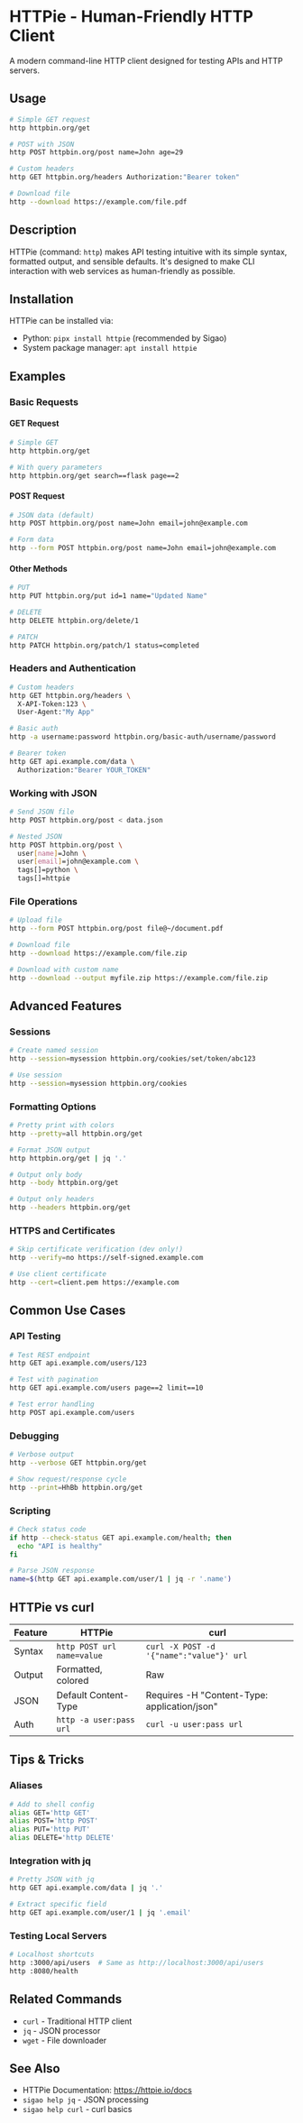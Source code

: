 # HTTPie - Human-Friendly HTTP Client

A modern command-line HTTP client designed for testing APIs and HTTP servers.

## Usage

```bash
# Simple GET request
http httpbin.org/get

# POST with JSON
http POST httpbin.org/post name=John age=29

# Custom headers
http GET httpbin.org/headers Authorization:"Bearer token"

# Download file
http --download https://example.com/file.pdf
```

## Description

HTTPie (command: `http`) makes API testing intuitive with its simple syntax, formatted output, and sensible defaults. It's designed to make CLI interaction with web services as human-friendly as possible.

## Installation

HTTPie can be installed via:
- Python: `pipx install httpie` (recommended by Sigao)
- System package manager: `apt install httpie`

## Examples

### Basic Requests

#### GET Request
```bash
# Simple GET
http httpbin.org/get

# With query parameters
http httpbin.org/get search==flask page==2
```

#### POST Request
```bash
# JSON data (default)
http POST httpbin.org/post name=John email=john@example.com

# Form data
http --form POST httpbin.org/post name=John email=john@example.com
```

#### Other Methods
```bash
# PUT
http PUT httpbin.org/put id=1 name="Updated Name"

# DELETE
http DELETE httpbin.org/delete/1

# PATCH
http PATCH httpbin.org/patch/1 status=completed
```

### Headers and Authentication

```bash
# Custom headers
http GET httpbin.org/headers \
  X-API-Token:123 \
  User-Agent:"My App"

# Basic auth
http -a username:password httpbin.org/basic-auth/username/password

# Bearer token
http GET api.example.com/data \
  Authorization:"Bearer YOUR_TOKEN"
```

### Working with JSON

```bash
# Send JSON file
http POST httpbin.org/post < data.json

# Nested JSON
http POST httpbin.org/post \
  user[name]=John \
  user[email]=john@example.com \
  tags[]=python \
  tags[]=httpie
```

### File Operations

```bash
# Upload file
http --form POST httpbin.org/post file@~/document.pdf

# Download file
http --download https://example.com/file.zip

# Download with custom name
http --download --output myfile.zip https://example.com/file.zip
```

## Advanced Features

### Sessions
```bash
# Create named session
http --session=mysession httpbin.org/cookies/set/token/abc123

# Use session
http --session=mysession httpbin.org/cookies
```

### Formatting Options
```bash
# Pretty print with colors
http --pretty=all httpbin.org/get

# Format JSON output
http httpbin.org/get | jq '.'

# Output only body
http --body httpbin.org/get

# Output only headers
http --headers httpbin.org/get
```

### HTTPS and Certificates
```bash
# Skip certificate verification (dev only!)
http --verify=no https://self-signed.example.com

# Use client certificate
http --cert=client.pem https://example.com
```

## Common Use Cases

### API Testing
```bash
# Test REST endpoint
http GET api.example.com/users/123

# Test with pagination
http GET api.example.com/users page==2 limit==10

# Test error handling
http POST api.example.com/users
```

### Debugging
```bash
# Verbose output
http --verbose GET httpbin.org/get

# Show request/response cycle
http --print=HhBb httpbin.org/get
```

### Scripting
```bash
# Check status code
if http --check-status GET api.example.com/health; then
  echo "API is healthy"
fi

# Parse JSON response
name=$(http GET api.example.com/user/1 | jq -r '.name')
```

## HTTPie vs curl

| Feature | HTTPie | curl |
|---------|---------|------|
| Syntax | `http POST url name=value` | `curl -X POST -d '{"name":"value"}' url` |
| Output | Formatted, colored | Raw |
| JSON | Default Content-Type | Requires -H "Content-Type: application/json" |
| Auth | `http -a user:pass url` | `curl -u user:pass url` |

## Tips & Tricks

### Aliases
```bash
# Add to shell config
alias GET='http GET'
alias POST='http POST'
alias PUT='http PUT'
alias DELETE='http DELETE'
```

### Integration with jq
```bash
# Pretty JSON with jq
http GET api.example.com/data | jq '.'

# Extract specific field
http GET api.example.com/user/1 | jq '.email'
```

### Testing Local Servers
```bash
# Localhost shortcuts
http :3000/api/users  # Same as http://localhost:3000/api/users
http :8080/health
```

## Related Commands

- `curl` - Traditional HTTP client
- `jq` - JSON processor
- `wget` - File downloader

## See Also

- HTTPie Documentation: https://httpie.io/docs
- `sigao help jq` - JSON processing
- `sigao help curl` - curl basics